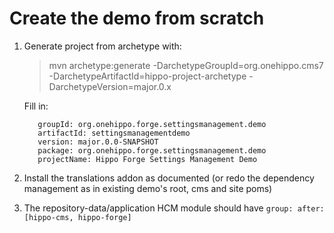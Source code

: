 # Create the demo from scratch

1) Generate project from archetype with:
    
    > mvn archetype:generate 
                -DarchetypeGroupId=org.onehippo.cms7 
                -DarchetypeArtifactId=hippo-project-archetype 
                -DarchetypeVersion=major.0.x
                
    Fill in:               
    ```
       groupId: org.onehippo.forge.settingsmanagement.demo
       artifactId: settingsmanagementdemo
       version: major.0.0-SNAPSHOT
       package: org.onehippo.forge.settingsmanagement.demo
       projectName: Hippo Forge Settings Management Demo
    ```
 
2) Install the translations addon as documented 
   (or redo the dependency management as in existing demo's root, cms and site poms)
   
3) The repository-data/application HCM module should have `group: after: [hippo-cms, hippo-forge]`
